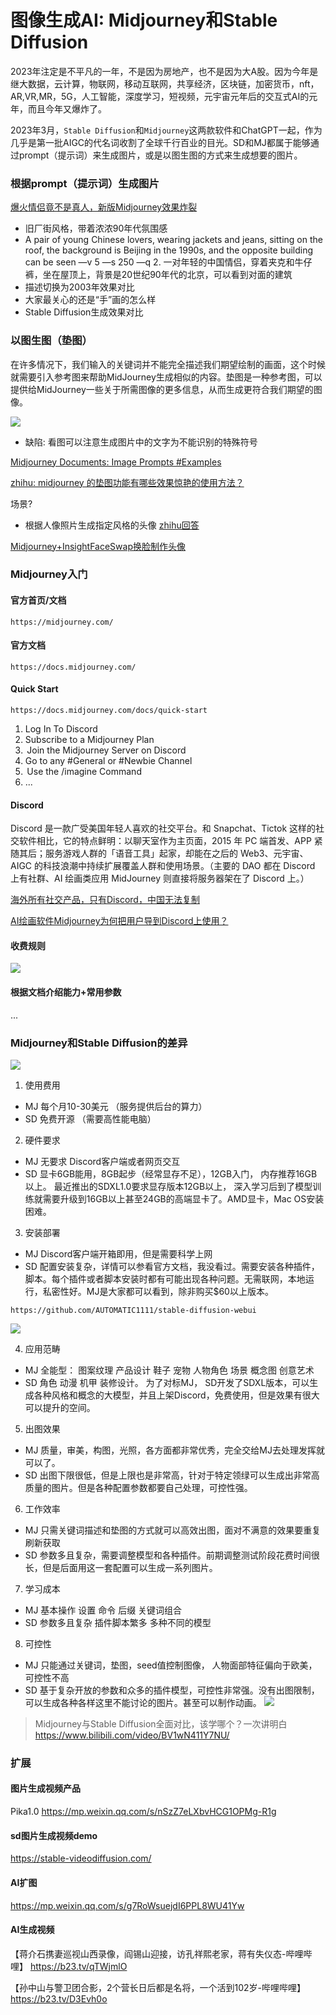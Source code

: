 # 图像生成AI: Midjourney和Stable Diffusion
2023年注定是不平凡的一年，不是因为房地产，也不是因为大A股。因为今年是继大数据，云计算，物联网，移动互联网，共享经济，区块链，加密货币，nft，AR,VR,MR，5G，人工智能，深度学习，短视频，元宇宙元年后的交互式AI的元年，而且今年又爆炸了。

2023年3月，`Stable Diffusion`和`Midjourney`这两款软件和ChatGPT一起，作为几乎是第一批AIGC的代名词收割了全球千行百业的目光。SD和MJ都属于能够通过prompt（提示词）来生成图片，或是以图生图的方式来生成想要的图片。

### 根据prompt（提示词）生成图片
[爆火情侣竟不是真人，新版Midjourney效果炸裂](https://www.thepaper.cn/newsDetail_forward_22370478)
+ 旧厂街风格，带着浓浓90年代氛围感
+ A pair of young Chinese lovers, wearing jackets and jeans, sitting on the roof, the background is Beijing in the 1990s, and the opposite building can be seen —v 5 —s 250 —q 2.
一对年轻的中国情侣，穿着夹克和牛仔裤，坐在屋顶上，背景是20世纪90年代的北京，可以看到对面的建筑
+ 描述切换为2003年效果对比
+ 大家最关心的还是“手”画的怎么样
+ Stable Diffusion生成效果对比

### 以图生图（垫图）
在许多情况下，我们输入的关键词并不能完全描述我们期望绘制的画面，这个时候就需要引入参考图来帮助MidJourney生成相似的内容。垫图是一种参考图，可以提供给MidJourney一些关于所需图像的更多信息，从而生成更符合我们期望的图像。

![](https://cdn.jsdelivr.net/gh/andy7076/static_assets/images/v2-07c26c33250d65c77cbd46a532a06a5c_1440w.webp)
+ 缺陷: 看图可以注意生成图片中的文字为不能识别的特殊符号

[Midjourney Documents: Image Prompts #Examples](https://docs.midjourney.com/docs/image-prompts-1) 

[zhihu: midjourney 的垫图功能有哪些效果惊艳的使用方法？](https://www.zhihu.com/question/592554880/answer/2970091722)

场景?
+ 根据人像照片生成指定风格的头像
[zhihu回答](https://www.zhihu.com/question/592554880/answer/3068524303?utm_id=0)

[Midjourney+InsightFaceSwap换脸制作头像](https://www.zhihu.com/question/592554880/answer/3037043142)

### Midjourney入门
#### 官方首页/文档
```
https://midjourney.com/
```
#### 官方文档
```
https://docs.midjourney.com/
```
#### Quick Start
```
https://docs.midjourney.com/docs/quick-start
```
1. Log In To Discord
2. Subscribe to a Midjourney Plan
3.  Join the Midjourney Server on Discord
4. Go to any #General or #Newbie Channel
5.  Use the /imagine Command
6. ...

#### Discord
Discord 是一款广受美国年轻人喜欢的社交平台。和 Snapchat、Tictok 这样的社交软件相比，它的特点鲜明：以聊天室作为主页面，2015 年 PC 端首发、APP 紧随其后；服务游戏人群的「语音工具」起家，却能在之后的 Web3、元宇宙、AIGC 的科技浪潮中持续扩展覆盖人群和使用场景。（主要的 DAO 都在 Discord 上有社群、AI 绘画类应用 MidJourney 则直接将服务器架在了 Discord 上。）

[海外所有社交产品，只有Discord，中国无法复制](https://www.baijing.cn/article/44022)

[AI绘画软件Midjourney为何把用户导到Discord上使用？](https://zhuanlan.zhihu.com/p/618180756)

#### 收费规则
![](https://cdn.jsdelivr.net/gh/andy7076/static_assets/images/Snipaste_2023-12-02_14-21-33.png)

#### 根据文档介绍能力+常用参数
...

### Midjourney和Stable Diffusion的差异
![](https://cdn.jsdelivr.net/gh/andy7076/static_assets/images/Snipaste_2023-12-02_16-57-07.png)
1. 使用费用
+ MJ 每个月10-30美元 （服务提供后台的算力）
+ SD 免费开源 （需要高性能电脑）

2. 硬件要求
+ MJ 无要求 Discord客户端或者网页交互
+ SD 显卡6GB能用，8GB起步（经常显存不足），12GB入门， 内存推荐16GB以上。 最近推出的SDXL1.0要求显存版本12GB以上， 深入学习后到了模型训练就需要升级到16GB以上甚至24GB的高端显卡了。AMD显卡，Mac OS安装困难。

3. 安装部署
+ MJ Discord客户端开箱即用，但是需要科学上网
+ SD 配置安装复杂，详情可以参看官方文档，我没看过。需要安装各种插件，脚本。每个插件或者脚本安装时都有可能出现各种问题。无需联网，本地运行，私密性好。MJ是大家都可以看到，除非购买$60以上版本。
```
https://github.com/AUTOMATIC1111/stable-diffusion-webui
```
![](https://cdn.jsdelivr.net/gh/andy7076/static_assets/images/Snipaste_2023-12-02_17-11-36.png)

4. 应用范畴
+ MJ 全能型： 图案纹理 产品设计 鞋子 宠物 人物角色 场景 概念图 创意艺术
+ SD 角色 动漫 机甲 装修设计。 为了对标MJ， SD开发了SDXL版本，可以生成各种风格和概念的大模型，并且上架Discord，免费使用，但是效果有很大可以提升的空间。

5. 出图效果
+ MJ 质量，审美，构图，光照，各方面都非常优秀，完全交给MJ去处理发挥就可以了。
+ SD 出图下限很低，但是上限也是非常高，针对于特定领绿可以生成出非常高质量的图片。但是各种配置参数都要自己处理，可控性强。

6. 工作效率
+ MJ 只需关键词描述和垫图的方式就可以高效出图，面对不满意的效果要重复刷新获取
+ SD 参数多且复杂，需要调整模型和各种插件。前期调整测试阶段花费时间很长，但是后面用这一套配置可以生成一系列图片。

7. 学习成本
+ MJ 基本操作 设置 命令 后缀 关键词组合
+ SD 参数多且复杂 插件脚本繁多 多种不同的模型

8. 可控性
+ MJ 只能通过关键词，垫图，seed值控制图像， 人物面部特征偏向于欧美，可控性不高
+ SD 基于复杂开放的参数和众多的插件模型，可控性非常强。没有出图限制，可以生成各种各样这里不能讨论的图片。甚至可以制作动画。
![](https://cdn.jsdelivr.net/gh/andy7076/static_assets/images/Snipaste_2023-12-02_17-27-59.png)
> Midjourney与Stable Diffusion全面对比，该学哪个？一次讲明白 https://www.bilibili.com/video/BV1wN411Y7NU/

### 扩展
#### 图片生成视频产品

Pika1.0
https://mp.weixin.qq.com/s/nSzZ7eLXbvHCG1OPMg-R1g

#### sd图片生成视频demo

https://stable-videodiffusion.com/

#### AI扩图

https://mp.weixin.qq.com/s/g7RoWsuejdI6PPL8WU41Yw

#### AI生成视频

【蒋介石携妻巡视山西录像，阎锡山迎接，访孔祥熙老家，蒋有失仪态-哔哩哔哩】 https://b23.tv/qTWjmlO

【孙中山与警卫团合影，2个营长日后都是名将，一个活到102岁-哔哩哔哩】 https://b23.tv/D3Evh0o
